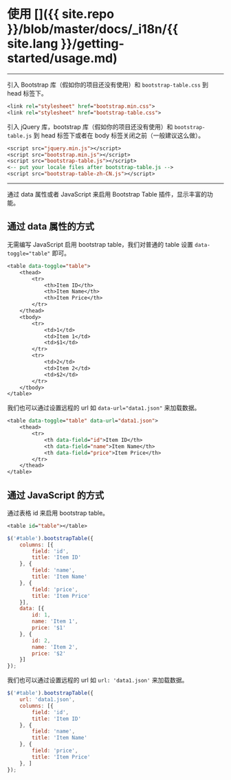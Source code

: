 # 使用 []({{ site.repo }}/blob/master/docs/_i18n/{{ site.lang }}/getting-started/usage.md)

---

引入 Bootstrap 库（假如你的项目还没有使用）和 `bootstrap-table.css` 到 head 标签下。

```jsp
<link rel="stylesheet" href="bootstrap.min.css">
<link rel="stylesheet" href="bootstrap-table.css">
```

引入 jQuery 库，bootstrap 库（假如你的项目还没有使用）和 `bootstrap-table.js` 到 head 标签下或者在 body 标签关闭之前（一般建议这么做）。

```jsp
<script src="jquery.min.js"></script>
<script src="bootstrap.min.js"></script>
<script src="bootstrap-table.js"></script>
<-- put your locale files after bootstrap-table.js -->
<script src="bootstrap-table-zh-CN.js"></script>
```

---

通过 data 属性或者 JavaScript 来启用 Bootstrap Table 插件，显示丰富的功能。

## 通过 data 属性的方式

无需编写 JavaScript 启用 bootstrap table，我们对普通的 table 设置 `data-toggle="table"` 即可。

```jsp
<table data-toggle="table">
    <thead>
        <tr>
            <th>Item ID</th>
            <th>Item Name</th>
            <th>Item Price</th>
        </tr>
    </thead>
    <tbody>
        <tr>
            <td>1</td>
            <td>Item 1</td>
            <td>$1</td>
        </tr>
        <tr>
            <td>2</td>
            <td>Item 2</td>
            <td>$2</td>
        </tr>
    </tbody>
</table>
```

我们也可以通过设置远程的 url 如  `data-url="data1.json"` 来加载数据。

```jsp
<table data-toggle="table" data-url="data1.json">
    <thead>
        <tr>
            <th data-field="id">Item ID</th>
            <th data-field="name">Item Name</th>
            <th data-field="price">Item Price</th>
        </tr>
    </thead>
</table>
```

## 通过 JavaScript 的方式

通过表格 id 来启用 bootstrap table。

```jsp
<table id="table"></table>
```

```js
$('#table').bootstrapTable({
    columns: [{
        field: 'id',
        title: 'Item ID'
    }, {
        field: 'name',
        title: 'Item Name'
    }, {
        field: 'price',
        title: 'Item Price'
    }],
    data: [{
        id: 1,
        name: 'Item 1',
        price: '$1'
    }, {
        id: 2,
        name: 'Item 2',
        price: '$2'
    }]
});
```

我们也可以通过设置远程的 url 如  `url: 'data1.json'` 来加载数据。

```js
$('#table').bootstrapTable({
    url: 'data1.json',
    columns: [{
        field: 'id',
        title: 'Item ID'
    }, {
        field: 'name',
        title: 'Item Name'
    }, {
        field: 'price',
        title: 'Item Price'
    }, ]
});
```
